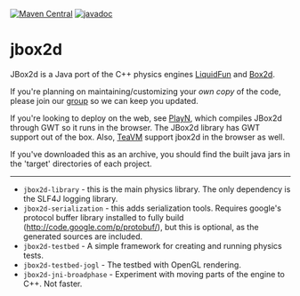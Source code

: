 [![Maven Central](https://img.shields.io/maven-central/v/de.pirckheimer-gymnasium/jbox2d-library.svg?style=flat)](https://central.sonatype.com/artifact/de.pirckheimer-gymnasium/jbox2d-library)
[![javadoc](https://javadoc.io/badge2/de.pirckheimer-gymnasium/jbox2d-library/javadoc.svg)](https://javadoc.io/doc/de.pirckheimer-gymnasium/jbox2d-library)

# jbox2d

JBox2d is a Java port of the C++ physics engines
[LiquidFun](http://google.github.io/liquidfun/) and [Box2d](http://box2d.org).

If you're planning on maintaining/customizing your _own copy_ of the code,
please join our [group](http://groups.google.com/group/jbox2d-announce) so we
can keep you updated.

If you're looking to deploy on the web, see
[PlayN](https://github.com/playn/playn), which compiles JBox2d through GWT so
it runs in the browser. The JBox2d library has GWT support out of the box.
Also, [TeaVM](http://teavm.org/) support jbox2d in the browser as well.

If you've downloaded this as an archive, you should find the built java jars in
the 'target' directories of each project.

---

- `jbox2d-library` - this is the main physics library. The only dependency is the
  SLF4J logging library.
- `jbox2d-serialization` - this adds serialization tools. Requires google's
  protocol buffer library installed to fully build
  (http://code.google.com/p/protobuf/), but this is optional, as the generated
  sources are included.
- `jbox2d-testbed` - A simple framework for creating and running physics tests.
- `jbox2d-testbed-jogl` - The testbed with OpenGL rendering.
- `jbox2d-jni-broadphase` - Experiment with moving parts of the engine to C++. Not
  faster.
